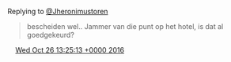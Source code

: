 Replying to [@Jheronimustoren](https://twitter.com/@Jheronimustoren/status/791199856241045504)

> bescheiden wel\.\. Jammer van die punt op het hotel, is dat al goedgekeurd?

<img src="../../media/tweet.ico" width="12" /> [Wed Oct 26 13:25:13 +0000 2016](https://twitter.com/DromerDenker/status/791269455347195904)